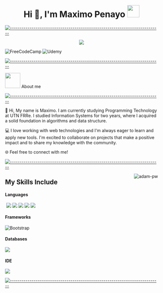 <h1 align="center">Hi 👋, I'm Maximo Penayo <img height="40" src="https://emoji.gg/assets/emoji/7333-parrotdance.gif"></h1>


[![-----------------------------------------------------------------------------](
https://raw.githubusercontent.com/andreasbm/readme/master/assets/lines/aqua.png)](https://github.com/BaseMax?tab=repositories)


<p align="center">
	<a href="https://github.com/Bouaskaoun">
		<img src="https://readme-typing-svg.herokuapp.com?lines=Full+Stack+Web+Developer;Always%20learning%20new%20things&center=true&width=380&height=45">
	</a>
</p>


  ![FreeCodeCamp](https://img.shields.io/badge/Freecodecamp-%23123.svg?&style=for-the-badge&logo=freecodecamp&logoColor=green)
  ![Udemy](https://img.shields.io/badge/Udemy-A435F0?style=for-the-badge&logo=Udemy&logoColor=white)


[![-----------------------------------------------------------------------------](
https://raw.githubusercontent.com/andreasbm/readme/master/assets/lines/aqua.png)](https://github.com/BaseMax?tab=repositories)

<picture><img src = "https://github.com/7oSkaaa/7oSkaaa/blob/main/Images/about_me.gif?raw=true" width = 50px></picture> About me

[![-----------------------------------------------------------------------------](
https://raw.githubusercontent.com/andreasbm/readme/master/assets/lines/aqua.png)](https://github.com/BaseMax?tab=repositories)

👋 Hi, My name is Maximo. I am currently studying Programming Technology at UTN FRRe. I studied Information Systems for two years, where I acquired a solid foundation in algorithms and data structure.

💻 I love working with web technologies and I'm always eager to learn and apply new tools. I'm excited to collaborate on projects that make a positive impact and to share my knowledge with the community.

🌐 Feel free to connect with me!

[![-----------------------------------------------------------------------------](
https://raw.githubusercontent.com/andreasbm/readme/master/assets/lines/aqua.png)](https://github.com/BaseMax?tab=repositories)

<p><img align="right" src="https://github.com/Adam-pw/Adam-pw/blob/main/animation_500_kxa883sd.gif" alt="adam-pw" /></p>


## My Skills Include

<h4> Languages </h4>
<span> 
  <img src="">
  <img src="https://img.shields.io/badge/python-3670A0?style=for-the-badge&logo=python&logoColor=ffdd54">
  <img src="https://img.shields.io/badge/c-%2300599C.svg?style=for-the-badge&logo=c&logoColor=white">
  <img src="https://img.shields.io/badge/HTML5-E34F26?style=for-the-badge&logo=html5&logoColor=white">
  <img src="https://img.shields.io/badge/CSS3-1572B6?style=for-the-badge&logo=css3&logoColor=white">
  <img src="https://img.shields.io/badge/JavaScript-F7DF1E?style=for-the-badge&logo=javascript&logoColor=black">
</span>

<h4> Frameworks </h4>

  ![Bootstrap](https://img.shields.io/badge/bootstrap-%238511FA.svg?style=for-the-badge&logo=bootstrap&logoColor=white)


<h4> Databases </h4>
<span>
  <img src="https://img.shields.io/badge/MySQL-00000F?style=for-the-badge&logo=mysql&logoColor=white">
</span>

<h4> IDE </h4>
<span>
<img src="https://img.shields.io/badge/Visual_Studio_Code-0078D4?style=for-the-badge&logo=visual%20studio%20code&logoColor=white">

[![-----------------------------------------------------------------------------](
https://raw.githubusercontent.com/andreasbm/readme/master/assets/lines/aqua.png)](https://github.com/BaseMax?tab=repositories)
